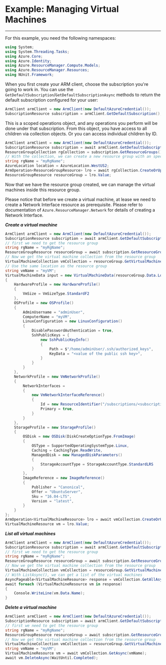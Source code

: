 # Example: Managing Virtual Machines

--------------------------------------
For this example, you need the following namespaces:

```C# Snippet:Managing_VirtualMachines_Namespaces
using System;
using System.Threading.Tasks;
using Azure.Core;
using Azure.Identity;
using Azure.ResourceManager.Compute.Models;
using Azure.ResourceManager.Resources;
using NUnit.Framework;
```

When you first create your ARM client, choose the subscription you're going to work in. You can use the `GetDefaultSubscription`/`GetDefaultSubscriptionAsync` methods to return the default subscription configured for your user:

```C# Snippet:Readme_DefaultSubscription
ArmClient armClient = new ArmClient(new DefaultAzureCredential());
SubscriptionResource subscription = armClient.GetDefaultSubscription();
```

This is a scoped operations object, and any operations you perform will be done under that subscription. From this object, you have access to all children via collection objects. Or you can access individual children by ID.

```C# Snippet:Readme_GetResourceGroupCollection
ArmClient armClient = new ArmClient(new DefaultAzureCredential());
SubscriptionResource subscription = await armClient.GetDefaultSubscriptionAsync();
ResourceGroupCollection rgCollection = subscription.GetResourceGroups();
// With the collection, we can create a new resource group with an specific name
string rgName = "myRgName";
AzureLocation location = AzureLocation.WestUS2;
ArmOperation<ResourceGroupResource> lro = await rgCollection.CreateOrUpdateAsync(WaitUntil.Completed, rgName, new ResourceGroupData(location));
ResourceGroupResource resourceGroup = lro.Value;
```

Now that we have the resource group created, we can manage the virtual machines inside this resource group.

Please notice that before we create a virtual machine, at lease we need to create a Network Interface resource as prerequisite. Please refer to documentation of `Azure.ResourceManager.Network` for details of creating a Network Interface.

***Create a virtual machine***

```C# Snippet:Managing_VirtualMachines_CreateAVirtualMachine
ArmClient armClient = new ArmClient(new DefaultAzureCredential());
SubscriptionResource subscription = await armClient.GetDefaultSubscriptionAsync();
// first we need to get the resource group
string rgName = "myRgName";
ResourceGroupResource resourceGroup = await subscription.GetResourceGroups().GetAsync(rgName);
// Now we get the virtual machine collection from the resource group
VirtualMachineCollection vmCollection = resourceGroup.GetVirtualMachines();
// Use the same location as the resource group
string vmName = "myVM";
VirtualMachineData input = new VirtualMachineData(resourceGroup.Data.Location)
{
    HardwareProfile = new HardwareProfile()
    {
        VmSize = VmSizeType.StandardF2
    },
    OSProfile = new OSProfile()
    {
        AdminUsername = "adminUser",
        ComputerName = "myVM",
        LinuxConfiguration = new LinuxConfiguration()
        {
            DisablePasswordAuthentication = true,
            SshPublicKeys = {
                new SshPublicKeyInfo()
                {
                    Path = $"/home/adminUser/.ssh/authorized_keys",
                    KeyData = "<value of the public ssh key>",
                }
            }
        }
    },
    NetworkProfile = new VmNetworkProfile()
    {
        NetworkInterfaces =
        {
            new VmNetworkInterfaceReference()
            {
                Id = new ResourceIdentifier("/subscriptions/<subscriptionId>/resourceGroups/<rgName>/providers/Microsoft.Network/networkInterfaces/<nicName>"),
                Primary = true,
            }
        }
    },
    StorageProfile = new StorageProfile()
    {
        OSDisk = new OSDisk(DiskCreateOptionType.FromImage)
        {
            OSType = SupportedOperatingSystemType.Linux,
            Caching = CachingType.ReadWrite,
            ManagedDisk = new ManagedDiskParameters()
            {
                StorageAccountType = StorageAccountType.StandardLRS
            }
        },
        ImageReference = new ImageReference()
        {
            Publisher = "Canonical",
            Offer = "UbuntuServer",
            Sku = "16.04-LTS",
            Version = "latest",
        }
    }
};
ArmOperation<VirtualMachineResource> lro = await vmCollection.CreateOrUpdateAsync(WaitUntil.Completed, vmName, input);
VirtualMachineResource vm = lro.Value;
```

***List all virtual machines***

```C# Snippet:Managing_VirtualMachines_ListAllVirtualMachines
ArmClient armClient = new ArmClient(new DefaultAzureCredential());
SubscriptionResource subscription = await armClient.GetDefaultSubscriptionAsync();
// first we need to get the resource group
string rgName = "myRgName";
ResourceGroupResource resourceGroup = await subscription.GetResourceGroups().GetAsync(rgName);
// Now we get the virtual machine collection from the resource group
VirtualMachineCollection vmCollection = resourceGroup.GetVirtualMachines();
// With ListAsync(), we can get a list of the virtual machines
AsyncPageable<VirtualMachineResource> response = vmCollection.GetAllAsync();
await foreach (VirtualMachineResource vm in response)
{
    Console.WriteLine(vm.Data.Name);
}
```

***Delete a virtual machine***

```C# Snippet:Managing_VirtualMachines_DeleteVirtualMachine
ArmClient armClient = new ArmClient(new DefaultAzureCredential());
SubscriptionResource subscription = await armClient.GetDefaultSubscriptionAsync();
// first we need to get the resource group
string rgName = "myRgName";
ResourceGroupResource resourceGroup = await subscription.GetResourceGroups().GetAsync(rgName);
// Now we get the virtual machine collection from the resource group
VirtualMachineCollection vmCollection = resourceGroup.GetVirtualMachines();
string vmName = "myVM";
VirtualMachineResource vm = await vmCollection.GetAsync(vmName);
await vm.DeleteAsync(WaitUntil.Completed);
```
